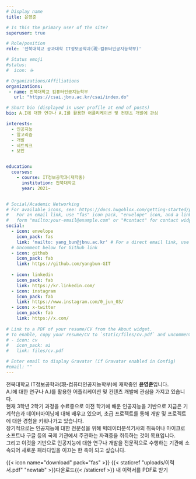 ```yaml
---
# Display name
title: 윤영준

# Is this the primary user of the site?
superuser: true

# Role/position
role: '전북대학교 공과대학 IT정보공학과(現-컴퓨터인공지능학부)'

# Status emoji
#status:
#  icon: ☕️

# Organizations/Affiliations
organizations:
 - name: 전북대학교 컴퓨터인공지능학부
   url: "https://csai.jbnu.ac.kr/csai/index.do"

# Short bio (displayed in user profile at end of posts)
bio: A.I에 대한 연구나 A.I를 활용한 어플리케이션 및 컨텐츠 개발에 관심

interests:
  - 인공지능
  - 알고리즘
  - 개발 
  - 네트워크
  - 보안


education:
  courses:
    - course: IT정보공학과(재학중)
      institution: 전북대학교
      year: 2021~


# Social/Academic Networking
# For available icons, see: https://docs.hugoblox.com/getting-started/page-builder/#icons
#   For an email link, use "fas" icon pack, "envelope" icon, and a link in the
#   form "mailto:your-email@example.com" or "#contact" for contact widget.
social:
  - icon: envelope
    icon_pack: fas
    link: 'mailto: yang_bun@jbnu.ac.kr' # For a direct email link, use "mailto:test@example.org".
  # Uncomment below for Github link
  - icon: github
    icon_pack: fab
    link: https://github.com/yangbun-GIT
    
  - icon: linkedin
    icon_pack: fab
    link: https://kr.linkedin.com/
  - icon: instagram
    icon_pack: fab
    link: https://www.instagram.com/0_jun_03/
  - icon: x-twitter
    icon_pack: fab
    link: https://x.com/
    
# Link to a PDF of your resume/CV from the About widget.
# To enable, copy your resume/CV to `static/files/cv.pdf` and uncomment the lines below.
# - icon: cv
#   icon_pack: ai
#   link: files/cv.pdf

# Enter email to display Gravatar (if Gravatar enabled in Config)
#email: ""
---
```


전북대학교 IT정보공학과(現-컴퓨터인공지능학부)에 재학중인 **윤영준**입니다.  
A.I에 대한 연구나 A.I를 활용한 어플리케이션 및 컨텐츠 개발에 관심을 가지고 있습니다.   
현재 3학년 2학기 과정을 수료중으로 이전 학기에 배운 인공지능을 기반으로 지금은 기계학습과 데이터마이닝에 대해 배우고 있으며, 초급 프로젝트를 통해 개발 및 프로젝트에 대한 경험을 키워나가고 있습니다.  
장기적으로는 인공지능에 대한 전문성을 위해 빅데이터분석기사의 취득이나 마이크로소프트나 구글 등의 국제 기관에서 주관하는 자격증을 취득하는 것이 목표입니다.   
그리고 이것을 기반으로 인공지능에 대한 연구나 개발을 전문적으로 수행하는 기관에 소속되어 새로운 패러다임을 이끄는 한 축이 되고 싶습니다.

{{< icon name="download" pack="fas" >}} {{< staticref "uploads/이력서.pdf" "newtab" >}}다운로드{{< /staticref >}} 내 이력서를 PDF로 받기
